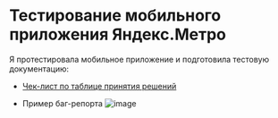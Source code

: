 # Тестирование мобильного приложения Яндекс.Метро

Я протестировала мобильное приложение и подготовила тестовую документацию:
  
- [Чек-лист по таблице принятия решений](https://docs.google.com/spreadsheets/d/1RySrCp_1ZABzsTYOZsllq_W2iV_NAP_pFinjc1bu28Q/edit?gid=0#gid=0)
  
- Пример баг-репорта
![image](https://github.com/Nancy2T/metro/assets/110238709/935cb19d-1dad-4d5c-b6f1-f512443d263c)

